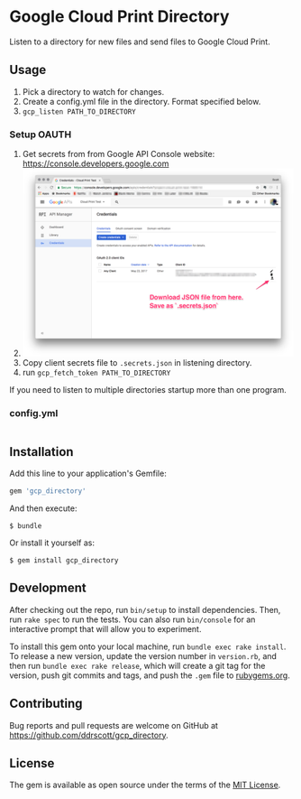 # Google Cloud Print Directory

Listen to a directory for new files and send files to Google Cloud Print.

## Usage

1. Pick a directory to watch for changes.
2. Create a config.yml file in the directory. Format specified below.
3. `gcp_listen PATH_TO_DIRECTORY`

### Setup OAUTH

1. Get secrets from from Google API Console website: https://console.developers.google.com
2. <img src='google_api_console.png' />
3. Copy client secrets file to `.secrets.json` in listening directory.
4. run `gcp_fetch_token PATH_TO_DIRECTORY`

If you need to listen to multiple directories startup more than one program.

### config.yml
```yaml

```

## Installation

Add this line to your application's Gemfile:

```ruby
gem 'gcp_directory'
```

And then execute:

    $ bundle

Or install it yourself as:

    $ gem install gcp_directory

## Development

After checking out the repo, run `bin/setup` to install dependencies. Then, run `rake spec` to run the tests. You can also run `bin/console` for an interactive prompt that will allow you to experiment.

To install this gem onto your local machine, run `bundle exec rake install`. To release a new version, update the version number in `version.rb`, and then run `bundle exec rake release`, which will create a git tag for the version, push git commits and tags, and push the `.gem` file to [rubygems.org](https://rubygems.org).

## Contributing

Bug reports and pull requests are welcome on GitHub at https://github.com/ddrscott/gcp_directory.


## License

The gem is available as open source under the terms of the [MIT License](http://opensource.org/licenses/MIT).

